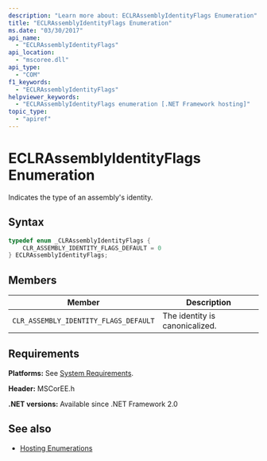 ```yaml
---
description: "Learn more about: ECLRAssemblyIdentityFlags Enumeration"
title: "ECLRAssemblyIdentityFlags Enumeration"
ms.date: "03/30/2017"
api_name:
  - "ECLRAssemblyIdentityFlags"
api_location:
  - "mscoree.dll"
api_type:
  - "COM"
f1_keywords:
  - "ECLRAssemblyIdentityFlags"
helpviewer_keywords:
  - "ECLRAssemblyIdentityFlags enumeration [.NET Framework hosting]"
topic_type:
  - "apiref"
---
```

# ECLRAssemblyIdentityFlags Enumeration

Indicates the type of an assembly's identity.

## Syntax

```cpp
typedef enum _CLRAssemblyIdentityFlags {
    CLR_ASSEMBLY_IDENTITY_FLAGS_DEFAULT = 0
} ECLRAssemblyIdentityFlags;
```

## Members

|Member|Description|
|------------|-----------------|
|`CLR_ASSEMBLY_IDENTITY_FLAGS_DEFAULT`|The identity is canonicalized.|

## Requirements

 **Platforms:** See [System Requirements](../../../framework/get-started/system-requirements.md).

 **Header:** MSCorEE.h

 **.NET versions:** Available since .NET Framework 2.0

## See also

- [Hosting Enumerations](hosting-enumerations.md)
